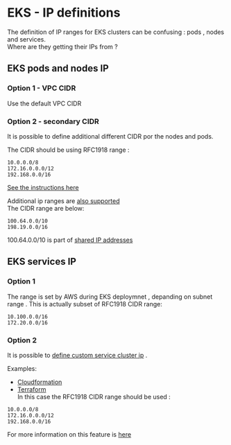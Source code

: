 # EKS - IP definitions 

The definition of IP ranges for EKS clusters can be confusing : pods , nodes and services.  
Where are they getting their IPs from ?

## EKS pods and nodes IP 
### Option 1 - VPC CIDR 
Use the default VPC CIDR 

### Option 2 - secondary CIDR  
It is possible to define additional different CIDR por the nodes and pods.  

The CIDR should be using RFC1918 range :
```
10.0.0.0/8 
172.16.0.0.0/12
192.168.0.0/16   
```
[See the instructions here](https://www.eksworkshop.com/beginner/160_advanced-networking/secondary_cidr/) 

Additional ip ranges are [also supported](https://aws.amazon.com/about-aws/whats-new/2018/10/amazon-eks-now-supports-additional-vpc-cidr-blocks/)  
The CIDR range are below:
```
100.64.0.0/10 
198.19.0.0/16	
```
100.64.0.0/10  is part of [shared IP addresses](https://en.wikipedia.org/wiki/IPv4_shared_address_space) 

## EKS services IP
### Option 1
The range is set by AWS during EKS deploymnet , depanding on subnet range  . 
This is actually subset of RFC1918 CIDR range:
```
10.100.0.0/16 
172.20.0.0/16
```

### Option 2 
It is possible to [define custom service cluster ip](https://aws.amazon.com/about-aws/whats-new/2020/10/amazon-eks-supports-configurable-kubernetes-service-ip-address-range/) .

Examples:
- [Cloudformation ](https://docs.aws.amazon.com/AWSCloudFormation/latest/UserGuide/aws-properties-eks-cluster-kubernetesnetworkconfig.html)
- [Terraform](https://github.com/terraform-aws-modules/terraform-aws-eks/issues/1056)  
In this case the RFC1918 CIDR range should be used :
```
10.0.0.0/8 
172.16.0.0.0/12
192.168.0.0/16   
```

For more information on this feature is [here](https://github.com/aws/containers-roadmap/issues/216)



